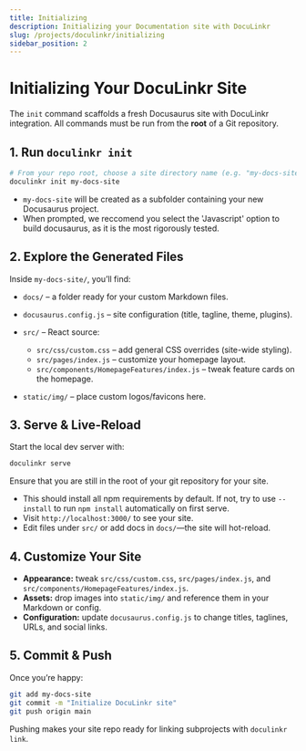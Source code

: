 ```yaml
---
title: Initializing
description: Initializing your Documentation site with DocuLinkr
slug: /projects/doculinkr/initializing
sidebar_position: 2
---
```


# Initializing Your DocuLinkr Site

The `init` command scaffolds a fresh Docusaurus site with DocuLinkr integration. All commands must be run from the **root** of a Git repository.

## 1. Run `doculinkr init`

```bash
# From your repo root, choose a site directory name (e.g. "my-docs-site")
doculinkr init my-docs-site
```

* `my-docs-site` will be created as a subfolder containing your new Docusaurus project.
* When prompted, we reccomend you select the 'Javascript' option to build docusaurus, as it is the most rigorously tested.

## 2. Explore the Generated Files

Inside `my-docs-site/`, you’ll find:

* `docs/` – a folder ready for your custom Markdown files.
* `docusaurus.config.js` – site configuration (title, tagline, theme, plugins).
* `src/` – React source:

  * `src/css/custom.css` – add general CSS overrides (site-wide styling).
  * `src/pages/index.js` – customize your homepage layout.
  * `src/components/HomepageFeatures/index.js` – tweak feature cards on the homepage.
* `static/img/` – place custom logos/favicons here.

## 3. Serve & Live-Reload

Start the local dev server with:

```bash
doculinkr serve
```

Ensure that you are still in the root of your git repository for your site.

* This should install all npm requirements by default. If not, try to use `--install` to run `npm install` automatically on first serve.
* Visit `http://localhost:3000/` to see your site.
* Edit files under `src/` or add docs in `docs/`—the site will hot-reload.

## 4. Customize Your Site

* **Appearance:** tweak `src/css/custom.css`, `src/pages/index.js`, and `src/components/HomepageFeatures/index.js`.
* **Assets:** drop images into `static/img/` and reference them in your Markdown or config.
* **Configuration:** update `docusaurus.config.js` to change titles, taglines, URLs, and social links.

## 5. Commit & Push

Once you’re happy:

```bash
git add my-docs-site
git commit -m "Initialize DocuLinkr site"
git push origin main
```

Pushing makes your site repo ready for linking subprojects with `doculinkr link`.
